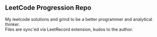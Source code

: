 ## LeetCode Progression Repo

My leetcode solutions and grind to be a better programmer and analytical thinker.  
Files are sync'ed via LeetRecord extension, kudos to the author.
